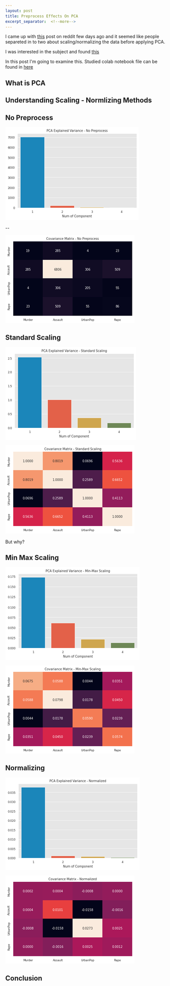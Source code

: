 ```yaml
---
layout: post
title: Preprocess Effects On PCA
excerpt_separator:  <!--more-->
---
```


I came up with [this](https://www.reddit.com/r/datascience/comments/x89x48/is_it_normal_that_more_than_90_of_the_pca/?utm_source=share&utm_medium=ios_app&utm_name=iossmf) post on reddit few days ago and it seemed like people separeted in to two about scaling/normalizing the data before applying PCA.

I was interested in the subject and found [this](https://stats.stackexchange.com/questions/69157/why-do-we-need-to-normalize-data-before-principal-component-analysis-pca)

In this post I'm going to examine this. Studied colab notebook file can be found in [here]()

## What is PCA


## Understanding Scaling - Normlizing Methods


## No Preprocess
![explained_variance_no_preprocess](/_posts/img/preprocess_effects_on_pca/explained_variance_no_preprocess.png)

--

![covariance_matrix_no_preprocess](./img/preprocess_effects_on_pca/covariance_matrix_no_preprocess.png)

## Standard Scaling
![explained_variance_standard_scaling](./img/preprocess_effects_on_pca/explained_variance_standard_scaling.png)

![covariance_matrix_standard_scaling](./img/preprocess_effects_on_pca/covariance_matrix_standard_scaling.png)

But why?

## Min Max Scaling
![explained_variance_minmaxscale](./img/preprocess_effects_on_pca/explained_variance_minmaxscale.png)

![covariance_matrix_minmaxscale](./img/preprocess_effects_on_pca/covariance_matrix_minmaxscale.png)

## Normalizing
![explained_variance_normalized](./img/preprocess_effects_on_pca/explaine_variance_normalized.png)

![covariance_matrix_normalize](./img/preprocess_effects_on_pca/covariance_matrix_normalized.png)



## Conclusion